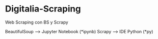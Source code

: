 # Digitalia-Scraping
Web Scraping con BS y Scrapy

BeautifulSoup --> Jupyter Notebook (*ipynb)
Scrapy --> IDE Python (*py)
